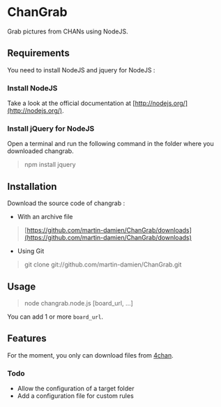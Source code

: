 # ChanGrab

Grab pictures from CHANs using NodeJS.

## Requirements

You need to install NodeJS and jquery for NodeJS :

### Install NodeJS

Take a look at the official documentation at [http://nodejs.org/](http://nodejs.org/).

### Install jQuery for NodeJS

Open a terminal and run the following command in the folder where you downloaded changrab.

> npm install jquery

## Installation

Download the source code of changrab :

* With an archive file
> [https://github.com/martin-damien/ChanGrab/downloads](https://github.com/martin-damien/ChanGrab/downloads)
* Using Git
> git clone git://github.com/martin-damien/ChanGrab.git

## Usage

> node changrab.node.js [board_url, …]

You can add 1 or more `board_url`.


## Features

For the moment, you only can download files from [4chan](http://4chan.org).

### Todo

* Allow the configuration of a target folder
* Add a configuration file for custom rules